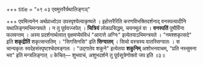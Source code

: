 +++
title = "०९ ०३ एवमुत्तरैर्यथालिङ्गञ्"

+++
एवमित्यनेन अर्थप्राध्वोऽप उपस्पृश्येत्याकृष्यते ।
इहोत्तरैरिति करणविभक्तिदर्शनाद् वनस्पत्यादीनि यथालिङ्गमभिमन्त्रयते ।
न तु पूर्ववज्जपेत् ।
**चित्रियं** लोकप्रसिद्धम्, चयनमूलं वा ।
**वनस्पतिं** पुष्पैर्विना फलवन्तम् ।
अस्य प्रदर्शनार्थत्वात्
वृक्षमप्येवंविधं "आरात्ते अग्निः" इत्येतयाऽभिमन्त्रयते ।
"नमश्शकृत्सदे" इति **शकृद्रीतिं** शकृत्सन्ततिम् ।
"सिगसिनसि" इति **सिग्वातम्** ।
सिचो वस्त्रस्य वातस्सिग्वातः ।
स चान्यकृतः स्वदेहसंस्पृष्टश्चेदमङ्गलः ।
"उद्गातेव शकुने" इत्येतया **शकुनिम्** अशोभनवाचम्, "प्रति नस्सुमना भव" इति मन्त्रलिङ्गात् ॥
केचित्— शुभवाचं, अशुभदर्शने तु पूर्वसूत्रेणोक्तो जप इति ॥३॥